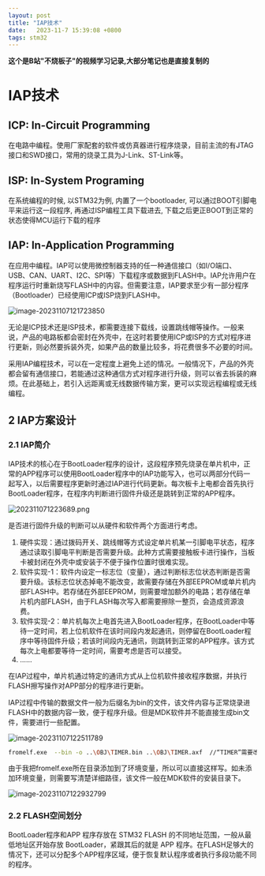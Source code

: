 ```yaml
---
layout: post
title: "IAP技术" 
date:   2023-11-7 15:39:08 +0800
tags: stm32
---
```


**这个是B站"不烧板子"的视频学习记录,大部分笔记也是直接复制的**

# IAP技术

##  **ICP**: In-Circuit Programming

在电路中编程。使用厂家配套的软件或仿真器进行程序烧录，目前主流的有JTAG接口和SWD接口，常用的烧录工具为J-Link、ST-Link等。

## ISP: In-System Programing

在系统编程的时候, 以STM32为例, 内置了一个bootloader, 可以通过BOOT引脚电平来运行这一段程序, 再通过ISP编程工具下载进去, 下载之后更正BOOT到正常的状态使得MCU运行下载的程序

## IAP: In-Application  Programming

在应用中编程。IAP可以使用微控制器支持的任一种通信接口（如I/O端口、USB、CAN、UART、I2C、SPI等）下载程序或数据到FLASH中。IAP允许用户在程序运行时重新烧写FLASH中的内容。但需要注意，IAP要求至少有一部分程序（Bootloader）已经使用ICP或ISP烧到FLASH中。

![image-20231107121723850](https://picture-01-1316374204.cos.ap-beijing.myqcloud.com/image/202311071217913.png)

无论是ICP技术还是ISP技术，都需要连接下载线，设置跳线帽等操作。一般来说，产品的电路板都会密封在外壳中，在这时若要使用ICP或ISP的方式对程序进行更新，则必然要拆装外壳，如果产品的数量比较多，将花费很多不必要的时间。

采用IAP编程技术，可以在一定程度上避免上述的情况。一般情况下，产品的外壳都会留有通信接口，若能通过这种通信方式对程序进行升级，则可以省去拆装的麻烦。在此基础上，若引入远距离或无线数据传输方案，更可以实现远程编程或无线编程。

## 2 IAP方案设计

### 2.1 IAP简介

IAP技术的核心在于BootLoader程序的设计，这段程序预先烧录在单片机中，正常的APP程序可以使用BootLoader程序中的IAP功能写入，也可以两部分代码一起写入，以后需要程序更新时通过IAP进行代码更新。每次板卡上电都会首先执行BootLoader程序，在程序内判断进行固件升级还是跳转到正常的APP程序。

![202311071223689.png](https://picture-01-1316374204.cos.ap-beijing.myqcloud.com/image/202311071223689.png)

是否进行固件升级的判断可以从硬件和软件两个方面进行考虑。

1. 硬件实现：通过拨码开关、跳线帽等方式设定单片机某一引脚电平状态，程序通过读取引脚电平判断是否需要升级。此种方式需要接触板卡进行操作，当板卡被封闭在外壳中或安装于不便于操作位置时很难实现。
2. 软件实现-1：软件内设定一标志位（变量），通过判断标志位状态判断是否需要升级。该标志位状态掉电不能改变，故需要存储在外部EEPROM或单片机内部FLASH中。若存储在外部EEPROM，则需要增加额外的电路；若存储在单片机内部FLASH，由于FLASH每次写入都需要擦除一整页，会造成资源浪费。
3. 软件实现-2：单片机每次上电首先进入BootLoader程序，在BootLoader中等待一定时间，若上位机软件在该时间段内发起通讯，则停留在BootLoader程序中等待固件升级；若该时间段内无通讯，则跳转到正常的APP程序。该方式每次上电都要等待一定时间，需要考虑是否可以接受。
4. ……

在IAP过程中，单片机通过特定的通讯方式从上位机软件接收程序数据，并执行FLASH擦写操作对APP部分的程序进行更新。

IAP过程中传输的数据文件一般为后缀名为bin的文件，该文件内容与正常烧录进FLASH中的数据内容一致，便于程序升级。但是MDK软件并不能直接生成bin文件，需要进行一些配置。

![image-20231107122511789](https://picture-01-1316374204.cos.ap-beijing.myqcloud.com/image/202311071225851.png)

```bash
fromelf.exe  --bin -o ..\OBJ\TIMER.bin ..\OBJ\TIMER.axf  //“TIMER”需要改成自己程序的名字
```

由于我把fromelf.exe所在目录添加到了环境变量，所以可以直接这样写。如未添加环境变量，则需要写清楚详细路径，该文件一般在MDK软件的安装目录下。

![image-20231107122932799](https://picture-01-1316374204.cos.ap-beijing.myqcloud.com/image/202311071229840.png)

### 2.2 FLASH空间划分

BootLoader程序和APP 程序存放在 STM32 FLASH 的不同地址范围，一般从最低地址区开始存放 BootLoader，紧跟其后的就是 APP 程序。在FLASH足够大的情况下，还可以分配多个APP程序区域，便于恢复默认程序或者执行多段功能不同的程序。

